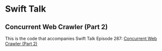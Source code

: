 # Swift Talk
## Concurrent Web Crawler (Part 2)

This is the code that accompanies Swift Talk Episode 287: [Concurrent Web Crawler (Part 2)](https://talk.objc.io/episodes/S01E287-concurrent-web-crawler-part-2)
